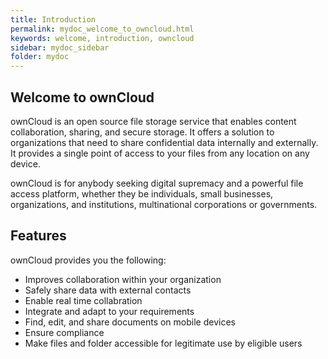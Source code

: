 ```yaml
---
title: Introduction
permalink: mydoc_welcome_to_owncloud.html
keywords: welcome, introduction, owncloud
sidebar: mydoc_sidebar
folder: mydoc
---
```


## Welcome to ownCloud

ownCloud is an open source file storage service that enables content collaboration, sharing, and secure storage. It offers a solution to organizations that need to share confidential data internally and externally. It provides a single point of access to your files from any location on any device.

ownCloud is for anybody seeking digital supremacy and a powerful file access platform, whether they be individuals, small businesses, organizations, and institutions, multinational corporations or governments.



## Features
ownCloud provides you the following:

* Improves collaboration within your organization
* Safely share data with external contacts
* Enable real time collabration
* Integrate and adapt to your requirements
* Find, edit, and share documents on mobile devices
* Ensure compliance
* Make files and folder accessible for legitimate use by eligible users












